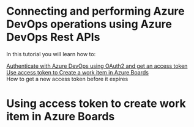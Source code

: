 # Connecting and performing Azure DevOps operations using Azure DevOps Rest APIs

In this tutorial you will learn how to:  

  [Authenticate with Azure DevOps using OAuth2 and get an access token][1]  
  [Use access token to Create a work item in Azure Boards](#u1)  
  How to get a new access token before it expires  
  



 
# <a name="u1"> Using access token to create work item in Azure Boards
  

  
[1]: https://github.com/aj3705/AzureDevOps/blob/master/restapis/ado-authentication.md

